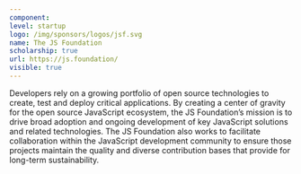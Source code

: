 ```yaml
---
component:
level: startup
logo: /img/sponsors/logos/jsf.svg
name: The JS Foundation
scholarship: true
url: https://js.foundation/
visible: true
---
```


Developers rely on a growing portfolio of open source technologies to create, test and deploy critical applications. By creating a center of gravity for the open source JavaScript ecosystem, the JS Foundation’s mission is to drive broad adoption and ongoing development of key JavaScript solutions and related technologies. The JS Foundation also works to facilitate collaboration within the JavaScript development community to ensure those projects maintain the quality and diverse contribution bases that provide for long-term sustainability.

